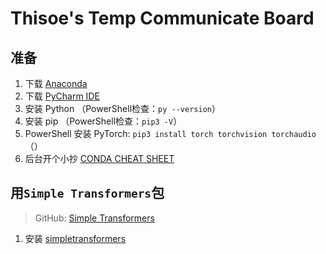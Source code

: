 # Thisoe's Temp Communicate Board

## 准备

1. 下载 [Anaconda](https://www.anaconda.com/download/success)
2. 下载 [PyCharm IDE](https://www.jetbrains.com/pycharm/download/?section=windows)
3. 安装 Python （PowerShell检查：`py --version`）
4. 安装 pip （PowerShell检查：`pip3 -V`）
5. PowerShell 安装 PyTorch: `pip3 install torch torchvision torchaudio` （）
6. 后台开个小抄 [CONDA CHEAT SHEET](https://docs.conda.io/projects/conda/en/4.6.0/_downloads/52a95608c49671267e40c689e0bc00ca/conda-cheatsheet.pdf)

## 用`Simple Transformers`包
> GitHub: [Simple Transformers](https://github.com/ThilinaRajapakse/simpletransformers)
1. 安装 [simpletransformers](https://simpletransformers.ai/docs/installation/)
